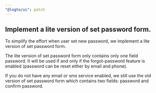 ```yaml
---
"@logto/ui": patch
---
```


## Implement a lite version of set password form.

To simplify the effort when user set new password, we implement a lite version of set password form.

The lite version of set password form only contains only one field password. It will be used if and only if the forgot-password feature is enabled (password can be reset either by email and phone).

If you do not have any email or sms service enabled, we still use the old version of set password form which contains two fields: password and confirm password.

